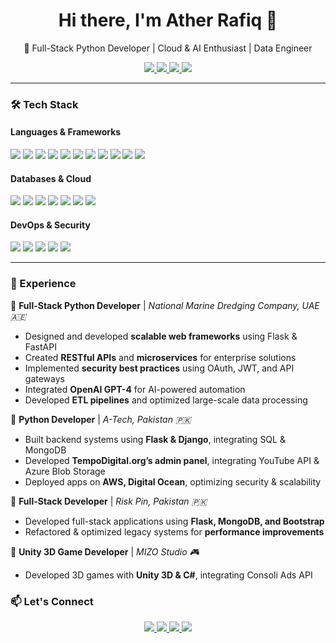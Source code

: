 <h1 align="center">Hi there, I'm Ather Rafiq 👋</h1>

<p align="center">
🚀 Full-Stack Python Developer | Cloud & AI Enthusiast | Data Engineer  
</p>

<p align="center">
  <a href="https://www.linkedin.com/in/ather1rafiq/" target="_blank">
    <img src="https://img.shields.io/badge/LinkedIn-0077B5?style=for-the-badge&logo=linkedin&logoColor=white" />
  </a>
  <a href="https://github.com/atherrafiq" target="_blank">
    <img src="https://img.shields.io/badge/GitHub-100000?style=for-the-badge&logo=github&logoColor=white" />
  </a>
  <a href="https://www.facebook.com/ather1rafiq/" target="_blank">
    <img src="https://img.shields.io/badge/Facebook-1877F2?style=for-the-badge&logo=facebook&logoColor=white" />
  </a>
  <a href="mailto:ather1rafiq@gmail.com">
    <img src="https://img.shields.io/badge/Email-D14836?style=for-the-badge&logo=gmail&logoColor=white" />
  </a>
</p>

---

### 🛠 Tech Stack

#### **Languages & Frameworks**
<p>
  <img src="https://img.shields.io/badge/Python-3776AB?style=for-the-badge&logo=python&logoColor=white" />
  <img src="https://img.shields.io/badge/RESTful%20API-02569B?style=for-the-badge&logo=api&logoColor=white" />
  <img src="https://img.shields.io/badge/Flask-000000?style=for-the-badge&logo=flask&logoColor=white" />
  <img src="https://img.shields.io/badge/FastAPI-009688?style=for-the-badge&logo=fastapi&logoColor=white" />
  <img src="https://img.shields.io/badge/Django-092E20?style=for-the-badge&logo=django&logoColor=white" />
  <img src="https://img.shields.io/badge/ASP.NET-5C2D91?style=for-the-badge&logo=.net&logoColor=white" />
  <img src="https://img.shields.io/badge/JavaScript-F7DF1E?style=for-the-badge&logo=javascript&logoColor=black" />
  <img src="https://img.shields.io/badge/jQuery-0769AD?style=for-the-badge&logo=jquery&logoColor=white" />
  <img src="https://img.shields.io/badge/React-20232A?style=for-the-badge&logo=react&logoColor=61DAFB" />
  <img src="https://img.shields.io/badge/Vue.js-4FC08D?style=for-the-badge&logo=vue.js&logoColor=white" />
  <img src="https://img.shields.io/badge/Bootstrap-7952B3?style=for-the-badge&logo=bootstrap&logoColor=white" />
</p>

#### **Databases & Cloud**
<p>
  <img src="https://img.shields.io/badge/PostgreSQL-316192?style=for-the-badge&logo=postgresql&logoColor=white" />
  <img src="https://img.shields.io/badge/MySQL-4479A1?style=for-the-badge&logo=mysql&logoColor=white" />
  <img src="https://img.shields.io/badge/MongoDB-4EA94B?style=for-the-badge&logo=mongodb&logoColor=white" />
  <img src="https://img.shields.io/badge/AWS-FF9900?style=for-the-badge&logo=amazonaws&logoColor=white" />
  <img src="https://img.shields.io/badge/Azure-0078D4?style=for-the-badge&logo=microsoftazure&logoColor=white" />
  <img src="https://img.shields.io/badge/Digital%20Ocean-0080FF?style=for-the-badge&logo=digitalocean&logoColor=white" />
  <img src="https://img.shields.io/badge/Heroku-430098?style=for-the-badge&logo=heroku&logoColor=white" />
</p>

#### **DevOps & Security**
<p>
  <img src="https://img.shields.io/badge/Docker-2496ED?style=for-the-badge&logo=docker&logoColor=white" />
  <img src="https://img.shields.io/badge/Kubernetes-326CE5?style=for-the-badge&logo=kubernetes&logoColor=white" />
  <img src="https://img.shields.io/badge/GitHub%20Actions-2088FF?style=for-the-badge&logo=github-actions&logoColor=white" />
  <img src="https://img.shields.io/badge/JWT-000000?style=for-the-badge&logo=json-web-tokens&logoColor=white" />
  <img src="https://img.shields.io/badge/Linux-FCC624?style=for-the-badge&logo=linux&logoColor=black" />
</p>

---

### 💼 Experience

📌 **Full-Stack Python Developer** | *National Marine Dredging Company, UAE 🇦🇪*  
- Designed and developed **scalable web frameworks** using Flask & FastAPI  
- Created **RESTful APIs** and **microservices** for enterprise solutions  
- Implemented **security best practices** using OAuth, JWT, and API gateways  
- Integrated **OpenAI GPT-4** for AI-powered automation  
- Developed **ETL pipelines** and optimized large-scale data processing  

📌 **Python Developer** | *A-Tech, Pakistan 🇵🇰*  
- Built backend systems using **Flask & Django**, integrating SQL & MongoDB  
- Developed **TempoDigital.org’s admin panel**, integrating YouTube API & Azure Blob Storage  
- Deployed apps on **AWS, Digital Ocean**, optimizing security & scalability  

📌 **Full-Stack Developer** | *Risk Pin, Pakistan 🇵🇰*  
- Developed full-stack applications using **Flask, MongoDB, and Bootstrap**  
- Refactored & optimized legacy systems for **performance improvements**  

📌 **Unity 3D Game Developer** | *MIZO Studio 🎮*  
- Developed 3D games with **Unity 3D & C#**, integrating Consoli Ads API  

<!--
---

### 📈 GitHub Stats
<p align="center">
  <img src="https://github-readme-stats.vercel.app/api?username=atherrafiq&show_icons=true&theme=radical" />
</p>

<p align="center">
  <img src="https://github-readme-streak-stats.herokuapp.com/?user=atherrafiq&theme=radical" />
</p>

---
-->

### 📫 Let's Connect
<p align="center">
  <a href="https://www.linkedin.com/in/ather1rafiq/" target="_blank">
    <img src="https://img.shields.io/badge/LinkedIn-0077B5?style=for-the-badge&logo=linkedin&logoColor=white" />
  </a>
  <a href="https://github.com/atherrafiq" target="_blank">
    <img src="https://img.shields.io/badge/GitHub-100000?style=for-the-badge&logo=github&logoColor=white" />
  </a>
  <a href="https://www.facebook.com/ather1rafiq" target="_blank">
    <img src="https://img.shields.io/badge/Facebook-1877F2?style=for-the-badge&logo=facebook&logoColor=white" />
  </a>
  <a href="mailto:ather1rafiq@gmail.com">
    <img src="https://img.shields.io/badge/Email-D14836?style=for-the-badge&logo=gmail&logoColor=white" />
  </a>
</p>
